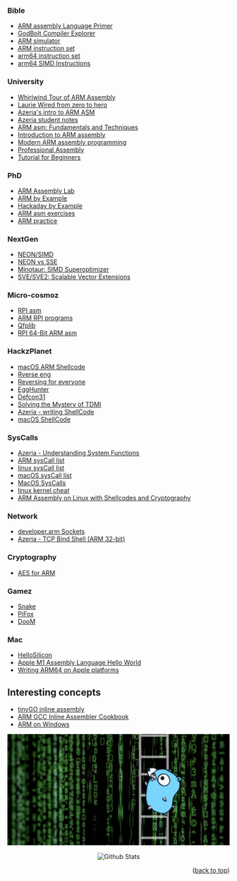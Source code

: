 ### Bible
-   [ARM assembly Language Primer](https://github.com/pkivolowitz/asm_book?tab=readme-ov-file)
-   [GodBolt Compiler Explorer](https://godbolt.org/)
-   [ARM simulator](https://cpulator.01xz.net/?sys=arm-de1soc)
-   [ARM instruction set](https://simplemachines.it/doc/arm_inst.pdf)
-   [arm64 instruction set](https://dougallj.github.io/asil/)
-   [arm64 SIMD Instructions](https://developer.arm.com/documentation/ddi0602/2022-12/SIMD-FP-Instructions?lang=en&ref=blog.felixge.de)

### University
-   [Whirlwind Tour of ARM Assembly](https://www.coranac.com/tonc/text/asm.htm)
-   [Laurie Wired from zero to hero](https://www.youtube.com/watch?v=kKtWsuuJEDs&list=PLn_It163He32Ujm-l_czgEBhbJjOUgFhg&index=1)
-   [Azeria's intro to ARM ASM](https://azeria-labs.com/writing-arm-assembly-part-1/)
-   [Azeria student notes](https://github.com/azeria-labs/ARM-assembly-examples/blob/master/write.s)
-   [ARM asm: Fundamentals and Techniques](https://github.com/jincongho/ARM-Assembly-Language-Fundamentals-and-Techniques)
-   [Introduction to ARM assembly](https://www.davespace.co.uk/arm/introduction-to-arm/why-learn.html)
-   [Modern ARM assembly programming](https://github.com/Apress/modern-arm-assembly-language-programming)
-   [Professional Assembly](https://github.com/bobblestiltskin/professional_assembly_language/blob/master/arm/chap05/Makefile)
-   [Tutorial for Beginners](https://www.youtube.com/watch?v=gfmRrPjnEw4)

### PhD
-   [ARM Assembly Lab](https://github.com/Nitesh8998/arm_assembly_lab/blob/master/lab3.s)
-   [ARM by Example](https://armasm.com/)
-   [Hackaday by Example](https://hackaday.com/2022/10/11/arm-programming-by-example/)
-   [ARM asm exercises](https://github.com/chibby0ne/ARM_Assembly)
-   [ARM practice](https://github.com/memoriasIT/Assembly-Practice/tree/master/ARM%20Projects)

### NextGen
-   [NEON/SIMD](https://developer.arm.com/documentation/dht0002/a/Introducing-NEON)
-   [NEON vs SSE](https://blog.yiningkarlli.com/2021/09/neon-vs-sse.html)
-   [Minotaur: SIMD Superoptimizer](https://users.cs.utah.edu/~regehr/minotaur-oopsla24.pdf)
-   [SVE/SVE2: Scalable Vector Extensions](https://gist.github.com/zingaburga/805669eb891c820bd220418ee3f0d6bd)

### Micro-cosmoz
-   [RPI asm](https://github.com/Apress/Raspberry-Pi-Assembly-Language-Programming)
-   [ARM RPI programs](https://github.com/hadefuwa/ARM-Assembly)
-   [Qfplib](https://github.com/mysterywolf/Qfplib-M0-full)
-   [RPI 64-Bit ARM asm](https://github.com/Apress/programming-with-64-bit-ARM-assembly-language)

### HackzPlanet
-   [macOS ARM Shellcode](https://github.com/daem0nc0re/macOS_ARM64_Shellcode)
-   [Rverse eng](https://github.com/mytechnotalent/Reverse-Engineering)
-   [Reversing for everyone](https://0xinfection.github.io/reversing/reversing-for-everyone.pdf)
-   [EggHunter](https://github.com/kmkz/Assembly-language/blob/master/EggHunter.asm)
-   [Defcon31](https://github.com/eigentourist/defcon31?tab=readme-ov-file)
-   [Solving the Mystery of TDMI](https://bmchtech.github.io/post/multiply/)
-   [Azeria - writing ShellCode](https://azeria-labs.com/writing-arm-shellcode/)
-   [macOS ShellCode](https://github.com/daem0nc0re/macOS_ARM64_Shellcode)

### SysCalls
-   [Azeria - Understanding System Functions](https://azeria-labs.com/writing-arm-shellcode/)
-   [ARM sysCall list](https://arm.syscall.sh/)
-   [linux sysCall list](https://blog.rchapman.org/posts/Linux_System_Call_Table_for_x86_64/)
-   [macOS sysCall list](https://github.com/rewired-gh/macos-system-call-table/tree/main)
-   [MacOS SysCalls](https://github.com/opensource-apple/xnu/blob/master/bsd/kern/syscalls.master)
-   [linux kernel cheat](https://github.com/cirosantilli/linux-kernel-module-cheat/tree/master/userland/arch/arm)
-   [ARM Assembly on Linux with Shellcodes and Cryptography](https://modexp.wordpress.com/2018/10/30/arm64-assembly/)

### Network
-   [developer.arm Sockets](https://developer.arm.com/documentation/dui0144/b/Sockets?lang=en)
-   [Azeria - TCP Bind Shell (ARM 32-bit)](https://azeria-labs.com/tcp-bind-shell-in-assembly-arm-32-bit/)

### Cryptography
-   [AES for ARM](https://github.com/Ko-/aes-armcortexm)

### Gamez
-   [Snake](https://github.com/haperofi/asm_snake)
-   [PiFox](https://github.com/ICTeam28/PiFox?tab=readme-ov-file)
-   [DooM](https://github.com/kcsongor/arm-doom)

### Mac
-   [HelloSilicon](https://github.com/below/HelloSilicon?tab=readme-ov-file)
-   [Apple M1 Assembly Language Hello World](https://smist08.wordpress.com/2021/01/08/apple-m1-assembly-language-hello-world/)
-   [Writing ARM64 on Apple platforms](https://developer.apple.com/documentation/xcode/writing-arm64-code-for-apple-platforms)

## Interesting concepts
- [tinyGO inline assembly](https://tinygo.org/docs/concepts/compiler-internals/inline-assembly/)
- [ARM GCC Inline Assembler Cookbook](http://www.ethernut.de/en/documents/arm-inline-asm.html)
- [ARM on Windows](https://modexp.wordpress.com/2024/09/16/windows_arm64/)

<div align="center">
  <img src="img/argo-mascot.jpg" alt="Logo">
</div>
<p align="center">
    <img src="https://raw.githubusercontent.com/bornmay/bornmay/Update/svg/Bottom.svg" alt="Github Stats" />
</p>
<p align="right">(<a href="#top">back to top</a>)</p>
